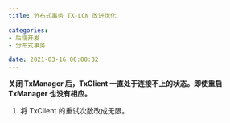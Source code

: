 ```yaml
---
title: 分布式事务 TX-LCN 改进优化

categories:
- 后端开发
- 分布式事务

date: 2021-03-16 00:00:32
---
```

**关闭 TxManager 后，TxClient 一直处于连接不上的状态。即使重启 TxManager 也没有相应。**
1. 将 TxClient 的重试次数改成无限。